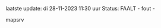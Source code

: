laatste update: 
di 28-11-2023 11:30   uur 
Status: FAALT - fout - 
<div class="service R">mapsrv</div>